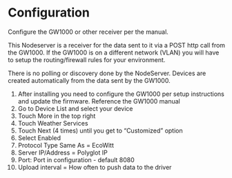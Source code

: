 
# Configuration

Configure the GW1000 or other receiver per the manual.

This Nodeserver is a receiver for the data sent to it via a POST
http call from the GW1000.  If the GW1000 is on a different network (VLAN)
you will have to setup the routing/firewall rules for your environment.

There is no polling or discovery done by the NodeServer.  Devices are created
automatically from the data sent by the GW1000.

 1. After installing you need to configure the GW1000 per setup instructions and update the firmware.  Reference the GW1000 manual
 2. Go to Device List and select your device
 3. Touch More in the top right
 4. Touch Weather Services
 5. Touch Next (4 times) until you get to “Customized” option
 6. Select Enabled
 7. Protocol Type Same As = EcoWitt
 8. Server IP/Address = Polyglot IP
 9. Port: Port in configuration - default 8080
 10. Upload interval = How often to push data to the driver

